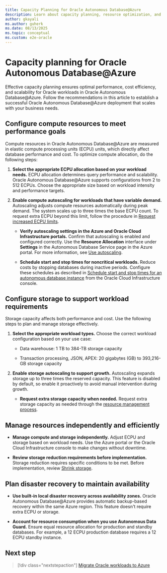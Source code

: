 ```yaml
---
title: Capacity Planning for Oracle Autonomous Database@Azure
description: Learn about capacity planning, resource optimization, and performance tuning for Oracle Autonomous Database@Azure deployments.
author: gkayali
ms.author: guherk
ms.date: 08/13/2025
ms.topic: conceptual
ms.custom: e2e-oracle
---
```


# Capacity planning for Oracle Autonomous Database@Azure

Effective capacity planning ensures optimal performance, cost efficiency, and scalability for Oracle workloads in Oracle Autonomous Database@Azure. Follow the recommendations in this article to establish a successful Oracle Autonomous Database@Azure deployment that scales with your business needs.

## Configure compute resources to meet performance goals

Compute resources in Oracle Autonomous Database@Azure are measured in elastic compute processing units (ECPU) units, which directly affect database performance and cost. To optimize compute allocation, do the following steps:

1. **Select the appropriate ECPU allocation based on your workload needs.** ECPU allocation determines query performance and scalability. Oracle Autonomous Database@Azure supports configurations from 2 to 512 ECPUs. Choose the appropriate size based on workload intensity and performance targets.

1. **Enable compute autoscaling for workloads that have variable demand.** Autoscaling adjusts compute resources automatically during peak demand. The system scales up to three times the base ECPU count. To request extra ECPU beyond this limit, follow the procedure in [Request increased ECPU limits](https://docs.oracle.com/iaas/Content/database-at-azure-autonomous/odadb-managing-autonomous-database-resources-azure.html).

   - **Verify autoscaling settings in the Azure and Oracle Cloud Infrastructure portals.** Confirm that autoscaling is enabled and configured correctly. Use the **Resource Allocation** interface under **Settings** in the Autonomous Database Service page in the Azure portal. For more information, see [Use autoscaling](https://docs.oracle.com/en/cloud/paas/autonomous-database/serverless/adbsb/autonomous-auto-scale.html).

   - **Schedule start and stop times for noncritical workloads.** Reduce costs by stopping databases during inactive periods. Configure these schedules as described in [Schedule start and stop times for an autonomous database instance](https://docs.oracle.com/en/cloud/paas/autonomous-database/serverless/adbsb/autonomous-auto-stop-start.html) from the Oracle Cloud Infrastructure console.

## Configure storage to support workload requirements

Storage capacity affects both performance and cost. Use the following steps to plan and manage storage effectively.

1. **Select the appropriate workload types.** Choose the correct workload configuration based on your use case:

   - Data warehouse: 1 TB to 384-TB storage capacity
  
   - Transaction processing, JSON, APEX: 20 gigabytes (GB) to 393,216-GB storage capacity

1. **Enable storage autoscaling to support growth.** Autoscaling expands storage up to three times the reserved capacity. This feature is disabled by default, so enable it proactively to avoid manual intervention during growth.

   - **Request extra storage capacity when needed.** Request extra storage capacity as needed through the [resource management process](https://docs.oracle.com/iaas/Content/database-at-azure-autonomous/odadb-managing-autonomous-database-resources-azure.html#GUID-2C088312-BC30-468E-A15A-00740D2818F5).

## Manage resources independently and efficiently

- **Manage compute and storage independently.** Adjust ECPU and storage based on workload needs. Use the Azure portal or the Oracle Cloud Infrastructure console to make changes without downtime.

- **Review storage reduction requirements before implementation.** Storage reduction requires specific conditions to be met. Before implementation, review [Shrink storage](https://docs.oracle.com/en/cloud/paas/autonomous-database/serverless/adbsb/autonomous-auto-scale.html#GUID-3EE6FBB5-58D5-477E-8EDE-0BDEAC99FA85).

## Plan disaster recovery to maintain availability

- **Use built-in local disaster recovery across availability zones.** Oracle Autonomous Database@Azure provides automatic backup-based recovery within the same Azure region. This feature doesn't require extra ECPU or storage.

- **Account for resource consumption when you use Autonomous Data Guard.** Ensure equal resource allocation for production and standby databases. For example, a 12 ECPU production database requires a 12 ECPU standby instance.

## Next step

> [!div class="nextstepaction"]
> [Migrate Oracle workloads to Azure](./oracle-migration-planning.md)
